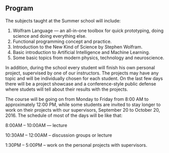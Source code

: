 ## Program

The subjects taught at the Summer school will include:

1. Wolfram Language — an all-in-one toolbox for quick prototyping, doing science and doing everything else.
2. Functional programming concept and practice.
3. Introduction to the New Kind of Science by Stephen Wolfram.
4. Basic  introduction to Artificial Intelligence and Machine Learning.
5. Some basic topics from modern physics, technology and neuroscience.

In addition, during the school every student will finish his own personal project, supervised by one of our instructors. The projects may have any topic and will be individually chosen for each student. On the last few days there will be a project showcase and a conference-style public defense where studets will tell about their results with the projects.

The course will be going on from Monday to Friday from 8:00 AM to approximately 12:00 PM, while some students are invited to stay longer to work on their projects with our supervisors, September 20 to October 20, 2016. The schedule of most of the days will be like that:

8:00AM – 10:00AM — lecture

10:30AM – 12:00AM – discussion groups or lecture

1:30PM – 5:00PM – work on the personal projects with supervisors.